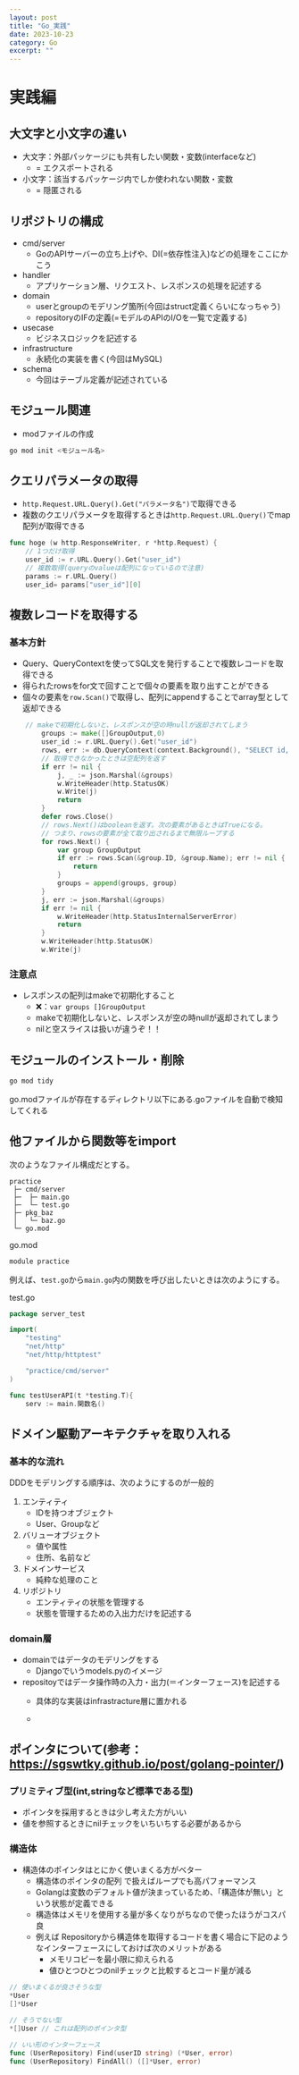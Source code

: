 ```yaml
---
layout: post
title: "Go_実践"
date: 2023-10-23
category: Go
excerpt: ""
---
```

# 実践編

## 大文字と小文字の違い
- 大文字：外部パッケージにも共有したい関数・変数(interfaceなど)
  - = エクスポートされる
- 小文字：該当するパッケージ内でしか使われない関数・変数
  - = 隠匿される

## リポジトリの構成
- cmd/server
  - GoのAPIサーバーの立ち上げや、DI(=依存性注入)などの処理をここにかこう
- handler
  - アプリケーション層、リクエスト、レスポンスの処理を記述する
- domain
  - userとgroupのモデリング箇所(今回はstruct定義くらいになっちゃう)
  - repositoryのIFの定義(=モデルのAPIのI/Oを一覧で定義する)
- usecase
  - ビジネスロジックを記述する
- infrastructure
  - 永続化の実装を書く(今回はMySQL)
- schema
  - 今回はテーブル定義が記述されている

## モジュール関連
- modファイルの作成
```bash
go mod init <モジュール名>
```

## クエリパラメータの取得
- `http.Request.URL.Query().Get("パラメータ名")`で取得できる
- 複数のクエリパラメータを取得するときは`http.Request.URL.Query()`でmap配列が取得できる

```Go
func hoge (w http.ResponseWriter, r *http.Request) {
    // 1つだけ取得
    user_id := r.URL.Query().Get("user_id")
    // 複数取得(queryのvalueは配列になっているので注意)
    params := r.URL.Query()
    user_id= params["user_id"][0]
```

## 複数レコードを取得する
### 基本方針
- Query、QueryContextを使ってSQL文を発行することで複数レコードを取得できる
- 得られたrowsをfor文で回すことで個々の要素を取り出すことができる
- 個々の要素を`row.Scan()`で取得し、配列にappendすることでarray型として返却できる

```Go
    // makeで初期化しないと、レスポンスが空の時nullが返却されてしまう
		groups := make([]GroupOutput,0)
		user_id := r.URL.Query().Get("user_id")
		rows, err := db.QueryContext(context.Background(), "SELECT id, name FROM `groups` WHERE user_id = ?", user_id)
		// 取得できなかったときは空配列を返す
		if err != nil {
			j, _ := json.Marshal(&groups)
			w.WriteHeader(http.StatusOK)
			w.Write(j)
			return
		}
		defer rows.Close()
		// rows.Next()はbooleanを返す。次の要素があるときはTrueになる。
		// つまり、rowsの要素が全て取り出されるまで無限ループする
		for rows.Next() {
			var group GroupOutput
			if err := rows.Scan(&group.ID, &group.Name); err != nil {
				return
			}
			groups = append(groups, group)
		}
		j, err := json.Marshal(&groups)
		if err != nil {
			w.WriteHeader(http.StatusInternalServerError)
			return
		}
		w.WriteHeader(http.StatusOK)
		w.Write(j)
```
### 注意点
- レスポンスの配列はmakeで初期化すること
  - ❌：`var groups []GroupOutput`
  - makeで初期化しないと、レスポンスが空の時nullが返却されてしまう
  - nilと空スライスは扱いが違うぞ！！

## モジュールのインストール・削除
```bash
go mod tidy
```
go.modファイルが存在するディレクトリ以下にある.goファイルを自動で検知してくれる

## 他ファイルから関数等をimport
次のようなファイル構成だとする。
```
practice
 ├─ cmd/server
 ├─  ├─ main.go
 ├─  └─ test.go
 ├─ pkg_baz
 │   └─ baz.go
 └─ go.mod
```

go.mod
```go
module practice
```

例えば、`test.go`から`main.go`内の関数を呼び出したいときは次のようにする。

test.go
```go
package server_test

import(
	"testing"
	"net/http"
	"net/http/httptest"

	"practice/cmd/server"
)

func testUserAPI(t *testing.T){
	serv := main.関数名()
```
## ドメイン駆動アーキテクチャを取り入れる
### 基本的な流れ
DDDをモデリングする順序は、次のようにするのが一般的
1. エンティティ
    - IDを持つオブジェクト
    - User、Groupなど
2. バリューオブジェクト
    - 値や属性
    - 住所、名前など
3. ドメインサービス
    - 純粋な処理のこと
4. リポジトリ
    - エンティティの状態を管理する
    - 状態を管理するための入出力だけを記述する


### domain層
- domainではデータのモデリングをする
  - Djangoでいうmodels.pyのイメージ
- repositoyではデータ操作時の入力・出力(＝インターフェース)を記述する
  - 具体的な実装はinfrastracture層に置かれる
 
  - 

## ポインタについて(参考：https://sgswtky.github.io/post/golang-pointer/)
### プリミティブ型(int,stringなど標準である型)
- ポインタを採用するときは少し考えた方がいい
- 値を参照するときにnilチェックをいちいちする必要があるから

### 構造体
- 構造体のポインタはとにかく使いまくる方がベター
  - 構造体のポインタの配列 で扱えばループでも高パフォーマンス
  - Golangは変数のデフォルト値が決まっているため、「構造体が無い」という状態が定義できる
  - 構造体はメモリを使用する量が多くなりがちなので使ったほうがコスパ良
  - 例えば Repositoryから構造体を取得するコードを書く場合に下記のようなインターフェースにしておけば次のメリットがある
    - メモリコピーを最小限に抑えられる
    - 値ひとつひとつのnilチェックと比較するとコード量が減る
```Go
// 使いまくるが良さそうな型
*User
[]*User

// そうでない型
*[]User // これは配列のポインタ型

// いい形のインターフェース
func (UserRepository) Find(userID string) (*User, error)
func (UserRepository) FindAll() ([]*User, error)
```

